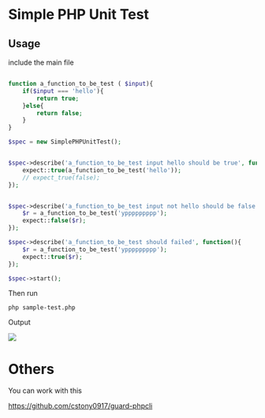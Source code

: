 # Simple PHP Unit Test

## Usage

include the main file
```php

function a_function_to_be_test ( $input){
	if($input === 'hello'){
		return true;
	}else{
		return false;
	}
}

$spec = new SimplePHPUnitTest();


$spec->describe('a_function_to_be_test input hello should be true', function(){
	expect::true(a_function_to_be_test('hello'));
	// expect_true(false);
});


$spec->describe('a_function_to_be_test input not hello should be false', function(){
	$r = a_function_to_be_test('yppppppppp');
	expect::false($r);
});

$spec->describe('a_function_to_be_test should failed', function(){
	$r = a_function_to_be_test('yppppppppp');
	expect::true($r);
});

$spec->start();
```

Then run


```
php sample-test.php
```

Output

![](http://i.imgur.com/UfyO4u4.png)

# Others

You can work with this

<https://github.com/cstony0917/guard-phpcli>
